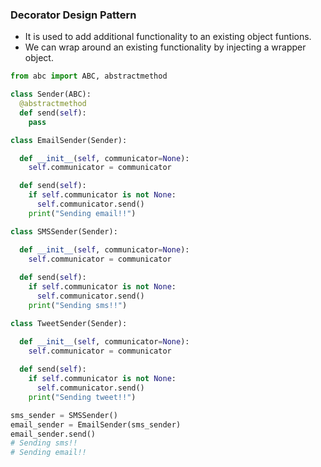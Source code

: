 ### Decorator Design Pattern
- It is used to add additional functionality to an existing object funtions.
- We can wrap around an existing functionality by injecting a wrapper object.
```python
from abc import ABC, abstractmethod

class Sender(ABC):
  @abstractmethod
  def send(self):
    pass

class EmailSender(Sender):

  def __init__(self, communicator=None):
    self.communicator = communicator

  def send(self):
    if self.communicator is not None:
      self.communicator.send()
    print("Sending email!!")

class SMSSender(Sender):

  def __init__(self, communicator=None):
    self.communicator = communicator
  
  def send(self):
    if self.communicator is not None:
      self.communicator.send()
    print("Sending sms!!")  

class TweetSender(Sender):

  def __init__(self, communicator=None):
    self.communicator = communicator
  
  def send(self):
    if self.communicator is not None:
      self.communicator.send()
    print("Sending tweet!!")

sms_sender = SMSSender()
email_sender = EmailSender(sms_sender)
email_sender.send()
# Sending sms!!
# Sending email!!
```
